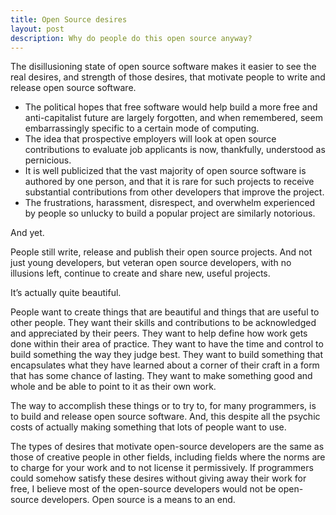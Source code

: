 ```yaml
---
title: Open Source desires
layout: post
description: Why do people do this open source anyway?
---
```



The disillusioning state of open source software makes it easier to see the real desires, and strength of those desires, that motivate people to write and release open source software.

* The political hopes that free software would help build a more free and anti-capitalist future are largely forgotten, and when remembered, seem embarrassingly specific to a certain mode of computing.
* The idea that prospective employers will look at open source contributions to evaluate job applicants is now, thankfully, understood as pernicious.
* It is well publicized that the vast majority of open source software is authored by one person, and that it is rare for such projects to receive substantial contributions from other developers that improve the project.
* The frustrations, harassment, disrespect, and overwhelm experienced by people so unlucky to build a popular project are similarly notorious.

And yet.

People still write, release and publish their open source projects. And not just young developers, but veteran open source developers, with no illusions left, continue to create and share new, useful projects.

It’s actually quite beautiful.

People want to create things that are beautiful and things that are useful to other people. They want their skills and contributions to be acknowledged and appreciated by their peers. They want to help define how work gets done within their area of practice. They want to have the time and control to build something the way they judge best. They want to build something that encapsulates what they have learned about a corner of  their craft in a form that has some chance of lasting. They want to make something good and whole and be able to point to it as their own work.

The way to accomplish these things or to try to, for many programmers, is to build and release open source software. And, this despite all the psychic costs of actually making something that lots of people want to use.

The types of desires that motivate open-source developers are the same as those of creative people in other fields, including fields where the norms are to charge for your work and to not license it permissively. If programmers could somehow satisfy these desires without giving away their work for free, I believe most of the open-source developers would not be open-source developers. Open source is a means to an end.

